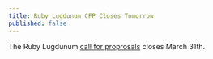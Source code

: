 ```yaml
---
title: Ruby Lugdunum CFP Closes Tomorrow
published: false
---
```


The Ruby Lugdunum [call for proprosals][cfp] closes March 31th.

[cfp]: LINK

